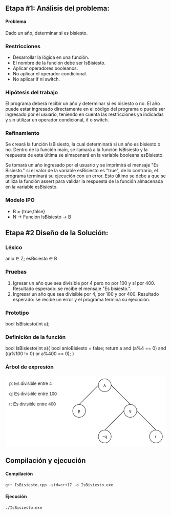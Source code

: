 ## Etapa #1: Análisis del problema:
#### Problema
Dado un año, determinar si es bisiesto.

### Restricciones
- Desarrollar la lógica en una función.
- El nombre de la función debe ser IsBisiesto.
- Aplicar operadores booleanos.
- No aplicar el operador condicional.
- No aplicar if ni switch.

### Hipótesis del trabajo
El programa deberá recibir un año y determinar si es bisiesto o no. El año puede estar ingresado directamente en el código del programa o puede ser ingresado por el usuario, teniendo en cuenta las restricciones ya indicadas y sin utilizar un operador condicional, if o switch.

### Refinamiento
Se creará la función IsBisiesto, la cual determinará si un año es bisiesto o no. Dentro de la función main, se llamará a la función IsBisiesto y la respuesta de esta última se almacenará en la variable booleana esBisiesto.

Se tomará un año ingresado por el usuario y se imprimirá el mensaje "Es Bisiesto." si el valor de la variable esBisiesto es "true", de lo contrario, el programa terminará su ejecución con un error. Esto último se debe a que se utiliza la función assert para validar la respuesta de la función almacenada en la variable esBisiesto.

### Modelo IPO
- B = {true,false}
- N → Función IsBisiesto → B

## Etapa #2 Diseño de la Solución:
### Léxico
anio ∈ Z; esBisiesto ∈ B

### Pruebas
1. Igresar un año que sea divisible por 4 pero no por 100 y sí por 400. Resultado esperado: se recibe el mensaje "Es bisiesto.".
2. Ingresar un año que sea divisible por 4, por 100 y por 400. Resultado esperado: se recibe un error y el programa termina su ejecución.

### Prototipo
bool IsBisiesto(int a);

### Definición de la función
bool IsBisiesto(int a){
   bool anioBisiesto = false;
   return a and (a%4 == 0) and ((a%100 != 0) or a%400 == 0);
}

### Árbol de expresión
![Árbol de expresión](https://github.com/florenciacamila1996/AED/blob/master/03-Bisiesto/Im%C3%A1genes/%C3%81rbol%20de%20expresi%C3%B3n.jpg)

## Compilación y ejecución
#### Compilación
    g++ IsBisiesto.cpp -std=c++17 -o IsBisiesto.exe

#### Ejecución
    ./IsBisiesto.exe